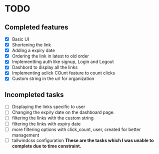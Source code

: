 # TODO
## Completed features
- [X] Basic UI
- [X] Shortening the link
- [X] Adding a expiry date
- [X] Ordering the link in latest to old order
- [X] Implementting auth like signup, Login and Logout
- [X] Dashbord to display all the links
- [X] Implementing aclick COunt feature to count clicks
- [X] Custom string in the url for organization
## Incompleted tasks
- [ ] Displaying the links specific to user 
- [ ] Changing the expiry date on the dashboard page.
- [ ] filtering the links with the custom string
- [ ] filtering the links with expiry date
- [ ] more filtering options with click_count, user, created for better management
- [ ] tailwindcss configuration
**These are the tasks which I was unable to complete due to time constraint.**